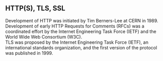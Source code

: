 ## HTTP(S), TLS, SSL

Development of HTTP was initiated by Tim Berners-Lee at CERN in 1989.\
Development of early HTTP Requests for Comments (RFCs) was a coordinated effort by the Internet Engineering Task Force (IETF) and the World Wide Web Consortium (W3C).\
TLS was proposed by the Internet Engineering Task Force (IETF), an international standards organization, and the first version of the protocol was published in 1999.
